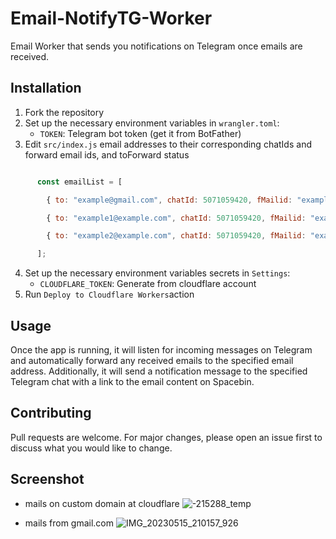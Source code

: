 # Email-NotifyTG-Worker

Email Worker that sends you notifications on Telegram once emails are received.

## Installation
1. Fork the repository
2. Set up the necessary environment variables in `wrangler.toml`:
   * `TOKEN`: Telegram bot token (get it from BotFather)
3. Edit `src/index.js` email addresses to their corresponding chatIds and forward email ids, and toForward status
```javascript

      const emailList = [

        { to: "example@gmail.com", chatId: 5071059420, fMailid: "example@example.com", toForward: false }, //only sends notification as its false

        { to: "example1@example.com", chatId: 5071059420, fMailid: "example3@example.com", toForward: true }, //sends & forward

        { to: "example2@example.com", chatId: 5071059420, fMailid: "example4@example.com", toForward: false },

      ];
```

4. Set up the necessary environment variables secrets in `Settings`:
   * `CLOUDFLARE_TOKEN`: Generate from cloudflare account
5. Run `Deploy to Cloudflare Workers`action

## Usage
Once the app is running, it will listen for incoming messages on Telegram and automatically forward any received emails to the specified email address. Additionally, it will send a notification message to the specified Telegram chat with a link to the email content on Spacebin.

## Contributing
Pull requests are welcome. For major changes, please open an issue first to discuss what you would like to change.

## Screenshot
* mails on custom domain at cloudflare
![-215288_temp](https://github.com/dishapatel010/Email-NotifyTG-Worker/assets/71930916/4cb08d6e-9e30-41ff-ae97-50f20f4cbf4d)

* mails from gmail.com
![IMG_20230515_210157_926](https://github.com/dishapatel010/Email-NotifyTG-Worker/assets/71930916/66356e42-7c34-4b9a-b9b3-c8971d5fc7e4)

